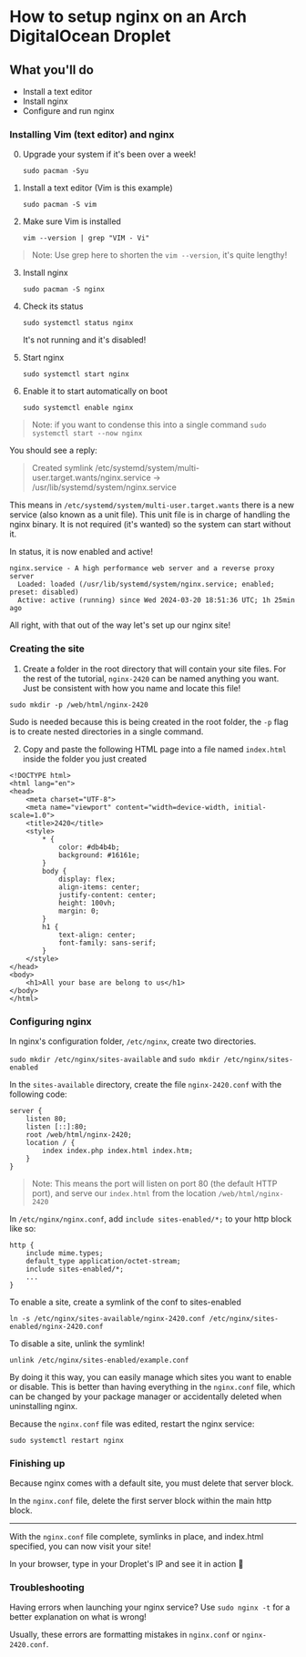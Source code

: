 # How to setup nginx on an Arch DigitalOcean Droplet

## What you'll do

- Install a text editor
- Install nginx
- Configure and run nginx

### Installing Vim (text editor) and nginx

0. Upgrade your system if it's been over a week!

   `sudo pacman -Syu`

1. Install a text editor (Vim is this example)

   `sudo pacman -S vim`

2. Make sure Vim is installed

   `vim --version | grep "VIM - Vi"`

> Note: Use grep here to shorten the `vim --version`, it's quite lengthy!

3. Install nginx

   `sudo pacman -S nginx`

4. Check its status

   `sudo systemctl status nginx`

   It's not running and it's disabled!

5. Start nginx

   `sudo systemctl start nginx`

6. Enable it to start automatically on boot

   `sudo systemctl enable nginx`

> Note: if you want to condense this into a single command `sudo systemctl start --now nginx`

You should see a reply:

> Created symlink /etc/systemd/system/multi-user.target.wants/nginx.service → /usr/lib/systemd/system/nginx.service

This means in `/etc/systemd/system/multi-user.target.wants` there is a new service (also known as a unit file).
This unit file is in charge of handling the nginx binary.
It is not required (it's wanted) so the system can start without it.

In status, it is now enabled and active!

```
nginx.service - A high performance web server and a reverse proxy server
  Loaded: loaded (/usr/lib/systemd/system/nginx.service; enabled; preset: disabled)
  Active: active (running) since Wed 2024-03-20 18:51:36 UTC; 1h 25min ago
```

All right, with that out of the way let's set up our nginx site!

### Creating the site

1. Create a folder in the root directory that will contain your site files. For the rest of the tutorial, `nginx-2420` can be named anything you want. Just be consistent with how you name and locate this file!

`sudo mkdir -p /web/html/nginx-2420`

Sudo is needed because this is being created in the root folder, the `-p` flag is to create nested directories in a single command.

2. Copy and paste the following HTML page into a file named `index.html` inside the folder you just created

```
<!DOCTYPE html>
<html lang="en">
<head>
    <meta charset="UTF-8">
    <meta name="viewport" content="width=device-width, initial-scale=1.0">
    <title>2420</title>
    <style>
        * {
            color: #db4b4b;
            background: #16161e;
        }
        body {
            display: flex;
            align-items: center;
            justify-content: center;
            height: 100vh;
            margin: 0;
        }
        h1 {
            text-align: center;
            font-family: sans-serif;
        }
    </style>
</head>
<body>
    <h1>All your base are belong to us</h1>
</body>
</html>
```

### Configuring nginx

In nginx's configuration folder, `/etc/nginx`, create two directories.

`sudo mkdir /etc/nginx/sites-available` and `sudo mkdir /etc/nginx/sites-enabled`

In the `sites-available` directory, create the file `nginx-2420.conf` with the following code:

```
server {
    listen 80;
    listen [::]:80;
    root /web/html/nginx-2420;
    location / {
        index index.php index.html index.htm;
    }
}
```

> Note: This means the port will listen on port 80 (the default HTTP port), and serve our `index.html` from the location `/web/html/nginx-2420`

In `/etc/nginx/nginx.conf`, add `include sites-enabled/*;` to your http block like so:

```
http {
    include mime.types;
    default_type application/octet-stream;
    include sites-enabled/*;
    ...
}
```

To enable a site, create a symlink of the conf to sites-enabled

`ln -s /etc/nginx/sites-available/nginx-2420.conf /etc/nginx/sites-enabled/nginx-2420.conf`

To disable a site, unlink the symlink!

`unlink /etc/nginx/sites-enabled/example.conf`

By doing it this way, you can easily manage which sites you want to enable or disable. This is better than having everything in the `nginx.conf` file, which can be changed by your package manager or accidentally deleted when uninstalling nginx.

Because the `nginx.conf` file was edited, restart the nginx service:

`sudo systemctl restart nginx`

### Finishing up

Because nginx comes with a default site, you must delete that server block.

In the `nginx.conf` file, delete the first server block within the main http block.

---

With the `nginx.conf` file complete, symlinks in place, and index.html specified, you can now visit your site!

In your browser, type in your Droplet's IP and see it in action 🚀

### Troubleshooting

Having errors when launching your nginx service? Use `sudo nginx -t` for a better explanation on what is wrong!

Usually, these errors are formatting mistakes in `nginx.conf` or `nginx-2420.conf`.
